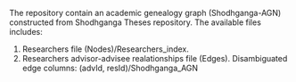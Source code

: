 The repository contain an academic genealogy graph (Shodhganga-AGN) constructed from Shodhganga Theses repository.
The available files includes:
1) Researchers file (Nodes)/Researchers_index.
2) Researchers advisor-advisee realationships file (Edges). Disambiguated edge columns: (advId, resId)/Shodhganga_AGN
